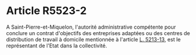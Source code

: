 # Article R5523-2

  
A Saint-Pierre-et-Miquelon, l'autorité administrative compétente pour conclure un contrat d'objectifs des entreprises adaptées ou des centres de distribution de travail à domicile mentionnée à l'article [L. 5213-13][1], est le représentant de l'Etat dans la collectivité.

 [1]: /affichCodeArticle.do?cidTexte=LEGITEXT000006072050&idArticle=LEGIARTI000006903712&dateTexte=&categorieLien=cid